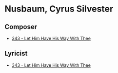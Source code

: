 # Nusbaum, Cyrus Silvester

## Composer

- [343 - Let Him Have His Way With Thee](/hymns/343.md)

## Lyricist

- [343 - Let Him Have His Way With Thee](/hymns/343.md)


